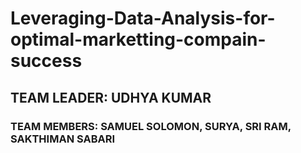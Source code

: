 # Leveraging-Data-Analysis-for-optimal-marketting-compain-success

## TEAM LEADER: UDHYA KUMAR
### TEAM MEMBERS: SAMUEL SOLOMON, SURYA, SRI RAM, SAKTHIMAN SABARI
